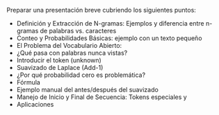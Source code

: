 Preparar una presentación breve cubriendo los siguientes puntos:

* Definición y Extracción de N-gramas: Ejemplos y diferencia entre n-gramas de palabras vs. caracteres
* Conteo y Probabilidades Básicas: ejemplo con un texto pequeño
* El Problema del Vocabulario Abierto:
 * ¿Qué pasa con palabras nunca vistas?
 * Introducir el token <UNK> (unknown)
* Suavizado de Laplace (Add-1)
 * ¿Por qué probabilidad cero es problemática?
 * Fórmula
 * Ejemplo manual del antes/después del suavizado
* Manejo de Inicio y Final de Secuencia: Tokens especiales <START> y <END>
* Aplicaciones
